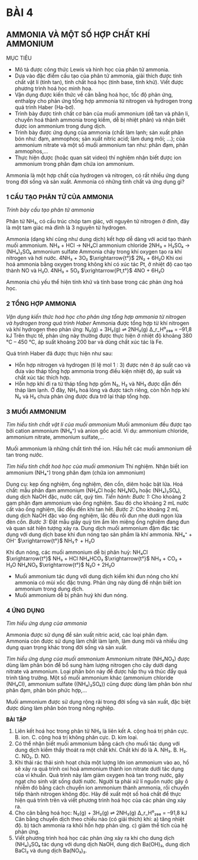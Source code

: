 # BÀI 4

## AMMONIA VÀ MỘT SỐ HỢP CHẤT KHÍ AMMONIUM

MỤC TIÊU
- Mô tả được công thức Lewis và hình học của phân tử ammonia.
- Dựa vào đặc điểm cấu tạo của phân tử ammonia, giải thích được tính chất vật lí (tính tan), tính chất hoá học (tính base, tính khử). Viết được phương trình hoá học minh hoạ.
- Vận dụng được kiến thức về cân bằng hoá học, tốc độ phản ứng, enthalpy cho phản ứng tổng hợp ammonia từ nitrogen và hydrogen trong quá trình Haber (Ha-bơ).
- Trình bày được tính chất cơ bản của muối ammonium (dễ tan và phân li, chuyển hoá thành ammonia trong kiềm, dễ bị nhiệt phân) và nhận biết được ion ammonium trong dung dịch.
- Trình bày được ứng dụng của ammonia (chất làm lạnh; sản xuất phân bón như: đạm, ammophos; sản xuất nitric acid; làm dung môi; ...); của ammonium nitrate và một số muối ammonium tan như: phân đạm, phân ammophos,...
- Thực hiện được (hoặc quan sát video) thí nghiệm nhận biết được ion ammonium trong phân đạm chứa ion ammonium.

Ammonia là một hợp chất của hydrogen và nitrogen, có rất nhiều ứng dụng trong đời sống và sản xuất. Ammonia có những tính chất và ứng dụng gì?

### 1 CẤU TẠO PHÂN TỬ CỦA AMMONIA

*Trình bày cấu tạo phân tử ammonia*

Phân tử NH₃, có cấu trúc chóp tam giác, với nguyên tử nitrogen ở đỉnh, đây là một tam giác mà đỉnh là 3 nguyên tử hydrogen.

Ammonia (dạng khí cũng như dung dịch) kết hợp dễ dàng với acid tạo thành muối ammonium.
NH₃ + HCl → NH₄Cl
              ammonium chloride
2NH₃ + H₂SO₄ → (NH₄)₂SO₄
               ammonium sulfate
Ammonia cháy trong khí oxygen tạo ra khí nitrogen và hơi nước.
4NH₃ + 3O₂ $\xrightarrow{t°}$ 2N₂ + 6H₂O
Khi oxi hoá ammonia bằng oxygen trong không khí có xúc tác Pt, ở nhiệt độ cao tạo thành NO và H₂O.
4NH₃ + 5O₂ $\xrightarrow{Pt,t°}$ 4NO + 6H₂O

Ammonia chủ yếu thể hiện tính khử và tính base trong các phản ứng hoá học.

### 2 TỔNG HỢP AMMONIA

*Vận dụng kiến thức hoá học cho phản ứng tổng hợp ammonia từ nitrogen và hydrogen trong quá trình Haber*
Ammonia được tổng hợp từ khí nitrogen và khí hydrogen theo phản ứng:
N₂(g) + 3H₂(g) ⇌ 2NH₃(g)     Δ_r_H⁰₂₉₈ = –91,8 kJ
Trên thực tế, phản ứng này thường được thực hiện ở nhiệt độ khoảng 380 °C – 450 °C, áp suất khoảng 200 bar và dùng chất xúc tác là Fe.

Quá trình Haber đã được thực hiện như sau:
- Hỗn hợp nitrogen và hydrogen (tỉ lệ mol 1 : 3) được nén ở áp suất cao và đưa vào tháp tổng hợp ammonia trong điều kiện nhiệt độ, áp suất và chất xúc tác thích hợp.
- Hỗn hợp khí đi ra từ tháp tổng hợp gồm N₂, H₂ và NH₃ được dẫn đến tháp làm lạnh. Ở đây, NH₃ hoá lỏng và được tách riêng, còn hỗn hợp khí N₂ và H₂ chưa phản ứng được đưa trở lại tháp tổng hợp.

### 3 MUỐI AMMONIUM

*Tìm hiểu tính chất vật lí của muối ammonium*
Muối ammonium đều được tạo bởi cation ammonium (NH₄⁺) và anion gốc acid. Ví dụ: ammonium chloride, ammonium nitrate, ammonium sulfate,...

Muối ammonium là những chất tinh thể ion. Hầu hết các muối ammonium dễ tan trong nước.

*Tìm hiểu tính chất hoá học của muối ammonium*
Thí nghiệm. Nhận biết ion ammonium (NH₄⁺) trong phân đạm (chứa ion ammonium)

Dụng cụ: kẹp ống nghiệm, ống nghiệm, đèn cồn, diêm hoặc bật lửa.
Hoá chất: mẫu phân đạm ammonium (NH₄Cl hoặc NH₄NO₃ hoặc (NH₄)₂SO₄), dung dịch NaOH đặc, nước cất, quỳ tím.
*Tiến hành:*
*Bước 1:* Cho khoảng 2 gam phân đạm ammonium vào ống nghiệm. Sau đó cho khoảng 2 mL nước cất vào ống nghiệm, lắc đều đến khi tan hết.
*Bước 2:* Cho khoảng 2 mL dung dịch NaOH đặc vào ống nghiệm, lắc đều rồi đun nhẹ dưới ngọn lửa đèn cồn.
*Bước 3:* Đặt mẫu giấy quỳ tím ẩm lên miệng ống nghiệm đang đun và quan sát hiện tượng xảy ra.
Dung dịch muối ammonium đậm đặc tác dụng với dung dịch base khi đun nóng tạo sản phẩm là khí ammonia.
NH₄⁺ + OH⁻ $\xrightarrow{t°}$ NH₃↑ + H₂O

Khi đun nóng, các muối ammonium dễ bị phân huỷ:
NH₄Cl $\xrightarrow{t°}$ NH₃ + HCl
NH₄HCO₃ $\xrightarrow{t°}$ NH₃ + CO₂ + H₂O
NH₄NO₃ $\xrightarrow{t°}$ N₂O + 2H₂O

- Muối ammonium tác dụng với dung dịch kiềm khi đun nóng cho khí ammonia có mùi xốc đặc trưng. Phản ứng này dùng để nhận biết ion ammonium trong dung dịch.
- Muối ammonium dễ bị phân huỷ khi đun nóng.

### 4 ỨNG DỤNG

*Tìm hiểu ứng dụng của ammonia*

Ammonia được sử dụng để sản xuất nitric acid, các loại phân đạm. Ammonia còn được sử dụng làm chất làm lạnh, làm dung môi và nhiều ứng dụng quan trọng khác trong đời sống và sản xuất.

*Tìm hiểu ứng dụng của muối ammonium*
Ammonium nitrate (NH₄NO₃) được dùng làm phân bón để bổ sung hàm lượng nitrogen cho cây dưới dạng nitrate và ammonium. Loại phân bón này để được hấp thụ và thúc đẩy quá trình tăng trưởng.
Một số muối ammonium khác (ammonium chloride (NH₄Cl), ammonium sulfate ((NH₄)₂SO₄)) cũng được dùng làm phân bón như phân đạm, phân bón phức hợp,...

Muối ammonium được sử dụng rộng rãi trong đời sống và sản xuất, đặc biệt được dùng làm phân bón trong nông nghiệp.

**BÀI TẬP**

1. Liên kết hoá học trong phân tử NH₃ là liên kết
   A. cộng hoá trị phân cực.       B. ion.
   C. cộng hoá trị không phân cực.   D. kim loại.
2. Có thể nhận biết muối ammonium bằng cách cho muối tác dụng với dung dịch kiềm thấy thoát ra một chất khí. Chất khí đó là
   A. NH₃.       B. H₂.       C. NO₂.       D. NO.
3. Khi thải rác thải sinh hoạt chứa một lượng lớn ion ammonium vào ao, hồ sẽ xảy ra quá trình oxi hoá ammonium thành ion nitrate dưới tác dụng của vi khuẩn. Quá trình này làm giảm oxygen hoà tan trong nước, gây ngạt cho sinh vật sống dưới nước. Người ta phải xử lí nguồn nước gây ô nhiễm đó bằng cách chuyển ion ammonium thành ammonia, rồi chuyển tiếp thành nitrogen không độc. Hãy đề xuất một số hoá chất để thực hiện quá trình trên và viết phương trình hoá học của các phản ứng xảy ra.
4. Cho cân bằng hoá học:
   N₂(g) + 3H₂(g) ⇌ 2NH₃(g)     Δ_r_H⁰₂₉₈ = –91,8 kJ
   Cân bằng chuyển dịch theo chiều nào (có giải thích) khi:
   a) tăng nhiệt độ.
   b) tách ammonia ra khỏi hỗn hợp phản ứng.
   c) giảm thể tích của hệ phản ứng.
5. Viết phương trình hoá học các phản ứng xảy ra khi cho dung dịch (NH₄)₂SO₄ tác dụng với dung dịch NaOH, dung dịch Ba(OH)₂, dung dịch BaCl₂ và dung dịch Ba(NO₃)₂.
